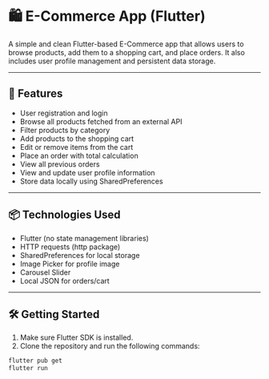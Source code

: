 # 🛍️ E-Commerce App (Flutter)

A simple and clean Flutter-based E-Commerce app that allows users to browse products, add them to a shopping cart, and place orders. It also includes user profile management and persistent data storage.

---

## 🔑 Features

- User registration and login
- Browse all products fetched from an external API
- Filter products by category
- Add products to the shopping cart
- Edit or remove items from the cart
- Place an order with total calculation
- View all previous orders
- View and update user profile information
- Store data locally using SharedPreferences

---

## 📦 Technologies Used

- Flutter (no state management libraries)
- HTTP requests (http package)
- SharedPreferences for local storage
- Image Picker for profile image
- Carousel Slider
- Local JSON for orders/cart

---


## 🛠️ Getting Started

1. Make sure Flutter SDK is installed.
2. Clone the repository and run the following commands:

```bash
flutter pub get
flutter run
